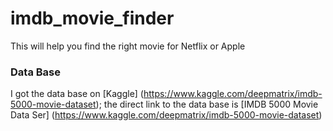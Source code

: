 # imdb_movie_finder
This will help you find the right movie for Netflix or Apple 

### Data Base
I got the data base on [Kaggle] (https://www.kaggle.com/deepmatrix/imdb-5000-movie-dataset); the direct link to the data base is [IMDB 5000 Movie Data Ser] (https://www.kaggle.com/deepmatrix/imdb-5000-movie-dataset)
